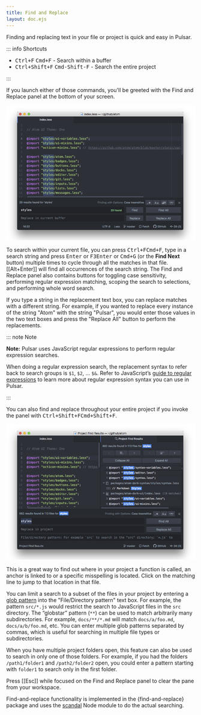 ```yaml
---
title: Find and Replace
layout: doc.ejs
---
```


Finding and replacing text in your file or project is quick and easy in Pulsar.

::: info Shortcuts

- <kbd class="platform-linux platform-win">Ctrl+F</kbd> <kbd class="platform-mac">Cmd+F</kbd> - Search within a buffer
- <kbd class="platform-linux platform-win">Ctrl+Shift+F</kbd> <kbd class="platform-mac">Cmd-Shift-F</kbd> - Search the entire project

:::

If you launch either of those commands, you'll be greeted with the Find and
Replace panel at the bottom of your screen.

![Find and replace text in the current file](/img/atom/find-replace-file.png "Find and replace text in the current file")

To search within your current file, you can press <kbd class="platform-linux platform-win">Ctrl+F</kbd><kbd class="platform-mac">Cmd+F</kbd>, type in a search string and press <span class="platform-linux platform-win"><kbd>Enter</kbd> or <kbd>F3</kbd></span><span class="platform-mac"><kbd>Enter</kbd> or <kbd>Cmd+G</kbd></span> (or the **Find Next** button) multiple times to cycle through all the matches in that file. [[Alt+Enter]] will find all occurrences of the search string. The Find and Replace panel also contains buttons for toggling case sensitivity, performing regular expression matching, scoping the search to selections, and performing whole word search.

If you type a string in the replacement text box, you can replace matches with a different string. For example, if you wanted to replace every instance of the string "Atom" with the string "Pulsar", you would enter those values in the two text boxes and press the "Replace All" button to perform the replacements.

::: note Note

**Note:** Pulsar uses JavaScript regular expressions to perform regular expression searches.

When doing a regular expression search, the replacement syntax to refer back to search groups is `$1`, `$2`, … `$&`. Refer to JavaScript’s [guide to regular expressions](https://developer.mozilla.org/en-US/docs/Web/JavaScript/Guide/Regular_Expressions) to learn more about regular expression syntax you can use in Pulsar.

:::

You can also find and replace throughout your entire project if you invoke the panel with <kbd class="platform-linux platform-win">Ctrl+Shift+F</kbd><kbd class="platform-mac">Cmd+Shift+F</kbd>.

![Find and replace text in your project](/img/atom/find-replace-project.png "Find and replace text in your project")

This is a great way to find out where in your project a function is called, an anchor is linked to or a specific misspelling is located. Click on the matching line to jump to that location in that file.

You can limit a search to a subset of the files in your project by entering a [glob pattern](https://en.wikipedia.org/wiki/Glob_%28programming%29) into the "File/Directory pattern" text box. For example, the pattern `src/*.js` would restrict the search to JavaScript files in the `src` directory. The “globstar” pattern (`**`) can be used to match arbitrarily many subdirectories. For example, `docs/**/*.md` will match `docs/a/foo.md`, `docs/a/b/foo.md`, etc. You can enter multiple glob patterns separated by commas, which is useful for searching in multiple file types or subdirectories.

When you have multiple project folders open, this feature can also be used to search in only one of those folders. For example, if you had the folders `/path1/folder1` and `/path2/folder2` open, you could enter a pattern starting with `folder1` to search only in the first folder.

Press [[Esc]] while focused on the Find and Replace panel to clear the pane from your workspace.

Find-and-replace functionality is implemented in the {find-and-replace} package and uses the [scandal](https://github.com/pulsar-edit/scandal) Node module to do the actual searching.
